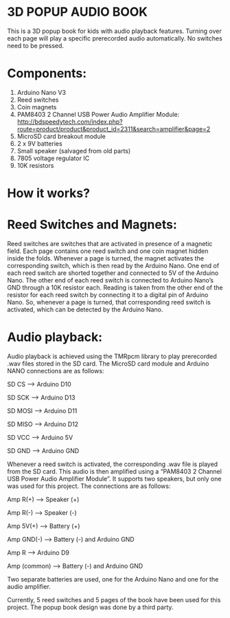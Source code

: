 # 3D POPUP AUDIO BOOK


This is a 3D popup book for kids with audio playback features. Turning over each page will play a specific prerecorded audio automatically. No switches need to be pressed. 

# Components:

1) Arduino Nano V3
2) Reed switches
3) Coin magnets
4) PAM8403 2 Channel USB Power Audio Amplifier Module: http://bdspeedytech.com/index.php?route=product/product&product_id=2311&search=amplifier&page=2
5) MicroSD card breakout module
6) 2 x 9V batteries
7) Small speaker (salvaged from old parts)
8) 7805 voltage regulator IC
9) 10K resistors

# How it works?

# Reed Switches and Magnets:

Reed switches are switches that are activated in presence of a magnetic field. Each page contains one reed switch and one coin magnet hidden inside the folds. Whenever a page is turned, the magnet activates the corresponding switch, which is then read by the Arduino Nano. 
One end of each reed switch are shorted together and connected to 5V of the Arduino Nano. The other end of each reed switch is connected to Arduino Nano’s GND through a 10K resistor each. Reading is taken from the other end of the resistor for each reed switch by connecting it to a digital pin of Arduino Nano. So, whenever a page is turned, that corresponding reed switch is activated, which can be detected by the Arduino Nano.

# Audio playback:

Audio playback is achieved using the TMRpcm library to play prerecorded .wav files stored in the SD card. The MicroSD card module and Arduino NANO connections are as follows:

SD CS --> Arduino D10

SD SCK --> Arduino D13

SD MOSI --> Arduino D11

SD MISO --> Arduino D12

SD VCC --> Arduino 5V

SD GND --> Arduino GND

Whenever a reed switch is activated, the corresponding .wav file is played from the SD card. This audio is then amplified using a “PAM8403 2 Channel USB Power Audio Amplifier Module”. It supports two speakers, but only one was used for this project. The connections are as follows:

Amp R(+) --> Speaker (+)

Amp R(-) --> Speaker (-)

Amp 5V(+) --> Battery (+)

Amp GND(-) --> Battery (-) and Arduino GND

Amp R --> Arduino D9

Amp (common) --> Battery (-) and Arduino GND

Two separate batteries are used, one for the Arduino Nano and one for the audio amplifier.

Currently, 5 reed switches and 5 pages of the book have been used for this project. The popup book design was done by a third party. 


